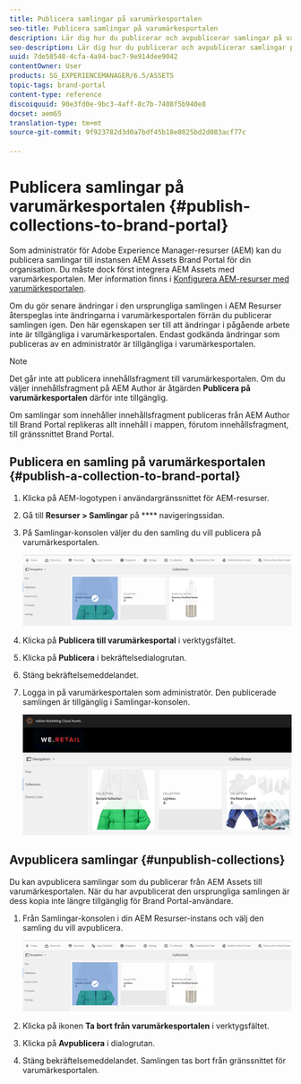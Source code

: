```yaml
---
title: Publicera samlingar på varumärkesportalen
seo-title: Publicera samlingar på varumärkesportalen
description: Lär dig hur du publicerar och avpublicerar samlingar på varumärkesportalen.
seo-description: Lär dig hur du publicerar och avpublicerar samlingar på varumärkesportalen.
uuid: 7de58548-4cfa-4a94-bac7-9e914dee9042
contentOwner: User
products: SG_EXPERIENCEMANAGER/6.5/ASSETS
topic-tags: brand-portal
content-type: reference
discoiquuid: 90e3fd0e-9bc3-4aff-8c7b-7408f5b940e8
docset: aem65
translation-type: tm+mt
source-git-commit: 9f923782d3d0a7bdf45b18e8025bd2d083acf77c

---
```



# Publicera samlingar på varumärkesportalen {#publish-collections-to-brand-portal}

Som administratör för Adobe Experience Manager-resurser (AEM) kan du publicera samlingar till instansen AEM Assets Brand Portal för din organisation. Du måste dock först integrera AEM Assets med varumärkesportalen. Mer information finns i [Konfigurera AEM-resurser med varumärkesportalen](/help/assets/configure-aem-assets-with-brand-portal.md).

Om du gör senare ändringar i den ursprungliga samlingen i AEM Resurser återspeglas inte ändringarna i varumärkesportalen förrän du publicerar samlingen igen. Den här egenskapen ser till att ändringar i pågående arbete inte är tillgängliga i varumärkesportalen. Endast godkända ändringar som publiceras av en administratör är tillgängliga i varumärkesportalen.

>[!NOTE]
>
>Det går inte att publicera innehållsfragment till varumärkesportalen. Om du väljer innehållsfragment på AEM Author är åtgärden **Publicera på varumärkesportalen** därför inte tillgänglig.
>
>Om samlingar som innehåller innehållsfragment publiceras från AEM Author till Brand Portal replikeras allt innehåll i mappen, förutom innehållsfragment, till gränssnittet Brand Portal.

## Publicera en samling på varumärkesportalen {#publish-a-collection-to-brand-portal}

1. Klicka på AEM-logotypen i användargränssnittet för AEM-resurser.
1. Gå till **Resurser > Samlingar** på **** navigeringssidan.
1. På Samlingar-konsolen väljer du den samling du vill publicera på varumärkesportalen.

   ![select_collection](assets/select_collection.png)

1. Klicka på **Publicera till varumärkesportal** i verktygsfältet.
1. Klicka på **Publicera** i bekräftelsedialogrutan.
1. Stäng bekräftelsemeddelandet.
1. Logga in på varumärkesportalen som administratör. Den publicerade samlingen är tillgänglig i Samlingar-konsolen.

   ![publicerad samling](assets/published_collection.png)

## Avpublicera samlingar {#unpublish-collections}

Du kan avpublicera samlingar som du publicerar från AEM Assets till varumärkesportalen. När du har avpublicerat den ursprungliga samlingen är dess kopia inte längre tillgänglig för Brand Portal-användare.

1. Från Samlingar-konsolen i din AEM Resurser-instans och välj den samling du vill avpublicera.

   ![select_collection-1](assets/select_collection-1.png)

1. Klicka på ikonen **Ta bort från varumärkesportalen** i verktygsfältet.
1. Klicka på **Avpublicera** i dialogrutan.
1. Stäng bekräftelsemeddelandet. Samlingen tas bort från gränssnittet för varumärkesportalen.

